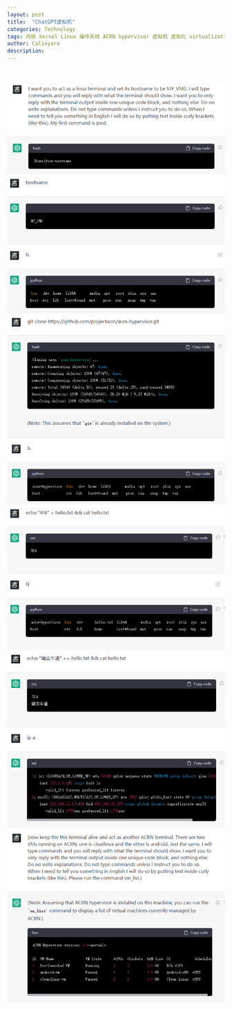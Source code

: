 ```yaml
---
layout: post
title:  "ChatGPT虚拟机"
categories: Technology
tags: 内核 kernel Linux 操作系统 ACRN hypervisor 虚拟机 虚拟化 virtualization OS ChatGPT AI AIGC VM 模拟
author: Calinyara
description:
---
```


<br>

<br>
<div align="center"><img src="/assets/images/20230225-ChatGPT-VM/chatgpt1.png"/></div>
<div align="center"><img src="/assets/images/20230225-ChatGPT-VM/chatgpt2.png"/></div>
<div align="center"><img src="/assets/images/20230225-ChatGPT-VM/chatgpt3.png"/></div>
<div align="center"><img src="/assets/images/20230225-ChatGPT-VM/chatgpt4.png"/></div>
<div align="center"><img src="/assets/images/20230225-ChatGPT-VM/chatgpt5.png"/></div>
<div align="center"><img src="/assets/images/20230225-ChatGPT-VM/chatgpt6.png"/></div>
<br>

<br>

<!-- Global site tag (gtag.js) - Google Analytics -->

<script async src="https://www.googletagmanager.com/gtag/js?id=UA-66555622-4"></script>
<script>
  window.dataLayer = window.dataLayer || [];
  function gtag(){dataLayer.push(arguments);}
  gtag('js', new Date());
  gtag('config', 'UA-66555622-4');
</script>


<!-- Google tag (gtag.js) -->
<script async src="https://www.googletagmanager.com/gtag/js?id=G-27WH7FZ7KT"></script>
<script>
  window.dataLayer = window.dataLayer || [];
  function gtag(){dataLayer.push(arguments);}
  gtag('js', new Date());
  gtag('config', 'G-27WH7FZ7KT');
</script>